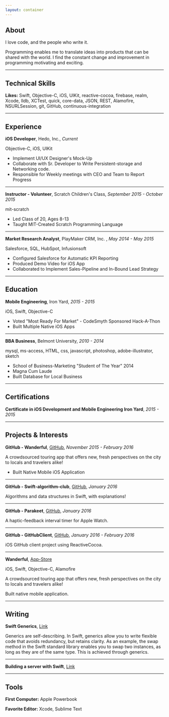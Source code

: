 ```yaml
---
layout: container
---
```

## About

I love code, and the people who write it.

Programming enables me to translate ideas into products that can be shared with the world. 
I find the constant change and improvement in programming motivating and exciting.

---
## Technical Skills
**Likes:** Swift, Objective-C, iOS, UIKit, reactive-cocoa, firebase, realm, Xcode, lldb, XCTest, quick, core-data, JSON, REST, Alamofire, NSURLSession, git, GitHub, continuous-integration

---
## Experience

**iOS Developer**, Hedo, Inc., *Current*

Objective-C, iOS, UIKit

* Implement UI/UX Designer&#39;s Mock-Up 
* Collaborate with Sr. Developer to Write Persistent-storage and Networking code.
* Responsible for Weekly meetings with CEO and Team to Report Progress 

---

**Instructor - Volunteer**, Scratch Children's Class, *September 2015 - October 2015*

mit-scratch

* Led Class of 20, Ages 8-13
* Taught MIT-Created Scratch Programming Language

---

**Market Research Analyst**, PlayMaker CRM, Inc. , *May 2014 - May 2015*

Salesforce, SQL, HubSpot, Infusionsoft

* Configured Salesforce for Automatic KPI Reporting
* Produced Demo Video for iOS App
* Collaborated to Implement Sales-Pipeline and In-Bound Lead Strategy

---

## Education

**Mobile Engineering**, Iron Yard, *2015 - 2015*

iOS, Swift, Objective-C

* Voted &quot;Most Ready For Market&quot; - CodeSmyth Sponsored Hack-A-Thon
* Built Multiple Native iOS Apps




---

**BBA Business**, Belmont University, *2010 - 2014*

mysql, ms-access, HTML, css, javascript, photoshop, adobe-illustrator, sketch

* School of Business-Marketing &quot;Student of The Year&quot; 2014
* Magna Cum Laude
* Built Database for Local Business

---

## Certifications

**Certificate in iOS Development and Mobile Engineering  Iron Yard**, *2015 - 2015*




---

## Projects &amp; Interests

**GitHub - Wanderful**, [GitHub](https://github.com/mapthefuture/iOS), *November 2015 - February 2016*


A crowdsourced touring app that offers new, fresh perspectives on the city to locals and travelers alike!
  
* Built Native Mobile iOS Application

---

**GitHub - Swift-algorithm-club**, [GitHub](https://github.com/macbellingrath/swift-algorithm-club), *January 2016*


Algorithms and data structures in Swift, with explanations!
  


---

**GitHub - Parakeet**, [GitHub](https://github.com/macbellingrath/Parakeet), *January 2016*


A haptic-feedback interval timer for Apple Watch. 
  


---

**GitHub - GitHubClient**, [GitHub](https://github.com/macbellingrath/GitHubClient), *January 2016 - February 2016*


iOS GitHub client project using ReactiveCocoa. 
  


---

**Wanderful**, [App-Store](https://itunes.apple.com/us/app/wanderful-wander-together/id1064531720?ls=1&amp;mt=8)

iOS, Swift, Objective-C, Alamofire

A crowdsourced touring app that offers new, fresh perspectives on the city to locals and travelers alike!
  
Built native mobile application.

---

## Writing

**Swift Generics**, [Link](http://macbellingrath.com/blog/2015/08/28/Generic-Types.html)


Generics are self-describing. In Swift, generics allow you to write flexible code that avoids redundancy, but retains clarity. As an example, the swap method in the Swift standard library enables you to swap two instances, as long as they are of the same type. This is achieved through generics.

---

**Building a server with Swift**, [Link](http://macbellingrath.com/blog/2016/01/25/Building-a-server-with-Swift.HTML)




---


## Tools
**First Computer:** Apple Powerbook

**Favorite Editor:** Xcode, Sublime Text

